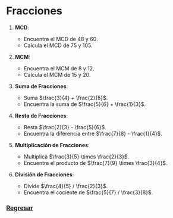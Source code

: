 # Fracciones

1. **MCD**:
   - Encuentra el MCD de 48 y 60.
   - Calcula el MCD de 75 y 105.

2. **MCM**:
   - Encuentra el MCM de 8 y 12.
   - Calcula el MCM de 15 y 20.

3. **Suma de Fracciones**:
   - Suma $\frac{3}{4} + \frac{2}{5}$.
   - Encuentra la suma de $\frac{5}{6} + \frac{1}{3}$.

4. **Resta de Fracciones**:
   - Resta $\frac{2}{3} - \frac{5}{6}$.
   - Encuentra la diferencia entre $\frac{7}{8} - \frac{1}{4}$.

5. **Multiplicación de Fracciones**:
   - Multiplica $\frac{3}{5} \times \frac{2}{3}$.
   - Encuentra el producto de $\frac{7}{9} \times \frac{3}{4}$.

6. **División de Fracciones**:
   - Divide $\frac{4}{5} / \frac{2}{3}$.
   - Encuentra el cociente de $\frac{5}{7} / \frac{3}{8}$.



### [Regresar](README.md)
